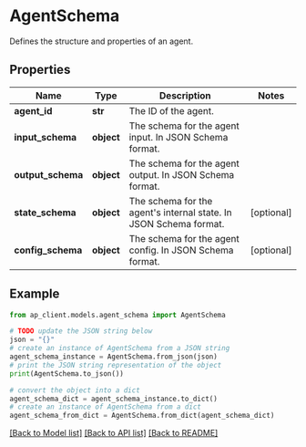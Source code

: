 # AgentSchema

Defines the structure and properties of an agent.

## Properties

Name | Type | Description | Notes
------------ | ------------- | ------------- | -------------
**agent_id** | **str** | The ID of the agent. | 
**input_schema** | **object** | The schema for the agent input. In JSON Schema format. | 
**output_schema** | **object** | The schema for the agent output. In JSON Schema format. | 
**state_schema** | **object** | The schema for the agent&#39;s internal state. In JSON Schema format. | [optional] 
**config_schema** | **object** | The schema for the agent config. In JSON Schema format. | [optional] 

## Example

```python
from ap_client.models.agent_schema import AgentSchema

# TODO update the JSON string below
json = "{}"
# create an instance of AgentSchema from a JSON string
agent_schema_instance = AgentSchema.from_json(json)
# print the JSON string representation of the object
print(AgentSchema.to_json())

# convert the object into a dict
agent_schema_dict = agent_schema_instance.to_dict()
# create an instance of AgentSchema from a dict
agent_schema_from_dict = AgentSchema.from_dict(agent_schema_dict)
```
[[Back to Model list]](../README.md#documentation-for-models) [[Back to API list]](../README.md#documentation-for-api-endpoints) [[Back to README]](../README.md)


